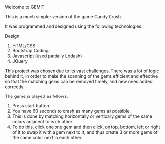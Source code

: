 Welcome to GEMiT

This is a much simpler version of the game Candy Crush.

It was programmed and designed using the following technologies:

Design:
1. HTML/CSS
2. Bootstrap
Coding:
1. Javascript (used partially Lodash)
2. JQuery

This project was chosen due to its vast challenges. There was a lot of logic
behind it, in order to make the scanning of the gems efficient and effective
so that the matching gems can be removed timely, and new ones added correctly.

The game is played as follows:
1. Press start button
2. You have 60 seconds to crash as many gems as possible.
3. This is done by matching horizontally or vertically gems of the same colors
 adjacent to each other
4. To do this, click one one gem and then click, on top, bottom, left or right
 of it to swap it with a gem next to it, and thus create 3 or more gems of the
 same color next to each other.
